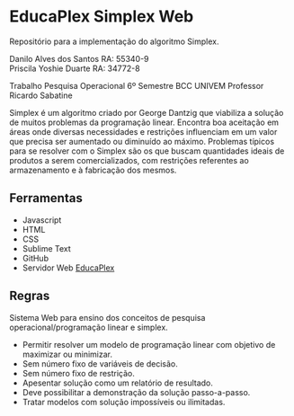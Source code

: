 # EducaPlex Simplex Web

Repositório para a implementação do algoritmo Simplex.

Danilo Alves dos Santos RA: 55340-9<br>
Priscila Yoshie Duarte  RA: 34772-8

Trabalho Pesquisa Operacional
6º Semestre BCC UNIVEM
Professor Ricardo Sabatine

Simplex é um algoritmo criado por George Dantzig que viabiliza a solução de muitos problemas da programação linear. Encontra boa aceitação em áreas onde diversas necessidades e restrições influenciam em um valor que precisa ser aumentado ou diminuído ao máximo. Problemas típicos para se resolver com o Simplex são os que buscam quantidades ideais de produtos a serem comercializados, com restrições referentes ao armazenamento e à fabricação dos mesmos.


## Ferramentas

- Javascript
- HTML
- CSS
- Sublime Text
- GitHub
- Servidor Web [EducaPlex](educaplex.000webhostapp.com)


## Regras

Sistema Web para ensino dos conceitos de pesquisa operacional/programação linear e simplex.

- Permitir resolver um modelo de programação linear com objetivo de maximizar ou minimizar.
- Sem número fixo de variáveis de decisão.
- Sem número fixo de restrição.
- Apesentar solução como um relatório de resultado.
- Deve possibilitar a demonstração da solução passo-a-passo.
- Tratar modelos com solução impossíveis ou ilimitadas.

